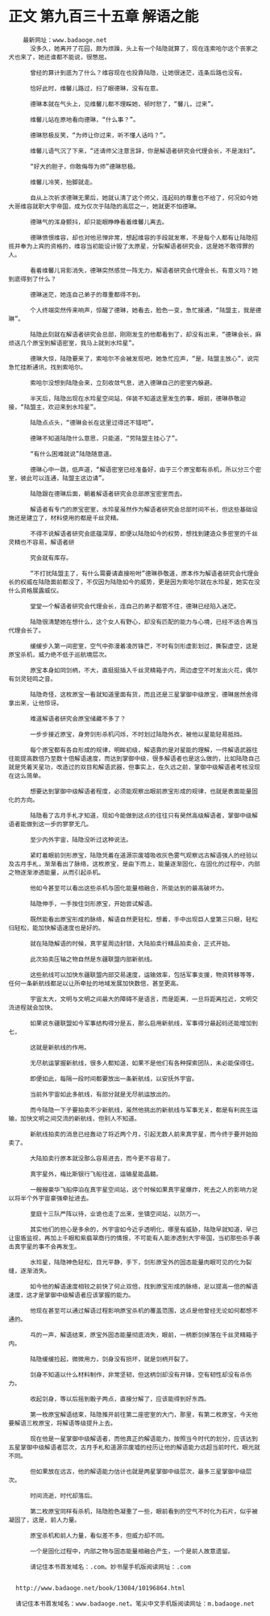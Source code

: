 # 正文 第九百三十五章 解语之能
        最新网址：www.badaoge.net
          没多久，她离开了花园，颇为烦躁，头上有一个陆隐就算了，现在连索哈尔这个丧家之犬也来了，她还谁都不能说，很憋屈。
      
          曾经的算计到底为了什么？维容现在也投靠陆隐，让她很迷茫，连条后路也没有。
      
          恰好此时，维馨儿路过，扫了眼德琳，没有在意。
      
          德琳本就在气头上，见维馨儿都不理睬她，顿时怒了，“馨儿，过来”。
      
          维馨儿站在原地看向德琳，“什么事？”。
      
          德琳怒极反笑，“为师让你过来，听不懂人话吗？”。
      
          维馨儿语气沉了下来，“还请师父注意言辞，你是解语者研究会代理会长，不是泼妇”。
      
          “好大的胆子，你敢侮辱为师”德琳怒极。
      
          维馨儿冷笑，抬脚就走。
      
          自从上次祈求德琳无果后，她就认清了这个师父，连起码的尊重也不给了，何况如今她大哥维容就职大宇帝国，成为仅次于陆隐的高层之一，她就更不怕德琳。
      
          德琳气的浑身颤抖，却只能眼睁睁看着维馨儿离去。
      
          德琳愤恨维容，却也对他忌惮非常，想起维容的手段就发寒，不是每个人都有让陆隐招揽并奉为上宾的资格的，维容当初能设计毁了太原星，分裂解语者研究会，这是她不敢得罪的人。
      
          看着维馨儿背影消失，德琳突然感觉一阵无力，解语者研究会代理会长，有意义吗？她到底得到了什么？
      
          德琳迷茫，她连自己弟子的尊重都得不到。
      
          个人终端突然传来响声，惊醒了德琳，她看去，脸色一变，急忙接通，“陆盟主，我是德琳”。
      
          陆隐此刻就在解语者研究会总部，刚刚发生的他都看到了，却没有出来，“德琳会长，麻烦送几个原宝到解语密室，我马上就到水玲星”。
      
          德琳大惊，陆隐要来了，索哈尔不会被发现吧，她急忙应声，“是，陆盟主放心”，说完急忙挂断通讯，找到索哈尔。
      
          索哈尔没想到陆隐会来，立刻收敛气息，进入德琳自己的密室内躲避。
      
          半天后，陆隐出现在水玲星空间站，佯装不知道这里发生的事，眼前，德琳恭敬迎接，“陆盟主，欢迎来到水玲星”。
      
          陆隐点点头，“德琳会长在这里过得还不错吧”。
      
          德琳不知道陆隐什么意思，只能道，“劳陆盟主挂心了”。
      
          “有什么困难就说”陆隐随意道。
      
          德琳心中一跳，低声道，“解语密室已经准备好，由于三个原宝都有杀机，所以分三个密室，彼此可以连通，陆盟主这边请”。
      
          陆隐跟在德琳后面，朝着解语者研究会总部原宝密室而去。
      
          解语者有专门的原宝密室，水玲星虽然作为解语者研究会总部时间不长，但这些基础设施还是建立了，材料使用的都是千丝灵精。
      
          不得不说解语者研究会底蕴深厚，即便以陆隐如今的权势，想找到建造众多密室的千丝灵精也不容易，解语者研
      
          究会就有库存。
      
          “不打扰陆盟主了，有什么需要请直接吩咐”德琳恭敬道，原本作为解语者研究会代理会长的权威在陆隐面前都没了，不仅因为陆隐如今的威势，更是因为索哈尔就在水玲星，她实在没什么资格展露威仪。
      
          堂堂一个解语者研究会代理会长，连自己的弟子都管不住，德琳已经陷入迷茫。
      
          陆隐很清楚她在想什么，这个女人有野心，却没有匹配的能力与心境，已经不适合再当代理会长了。
      
          缓缓步入第一间密室，空气中弥漫着凌厉锋芒，不时有剑形虚影划过，撕裂虚空，这是原宝杀机，威力绝不低于巡航境层次。
      
          原宝本身如同剑柄，不大，直挺挺插入千丝灵精箱子内，周边虚空不时发出火花，偶尔有剑灵轻鸣之音。
      
          陆隐奇怪，这枚原宝一看就知道里面有货，而且还是三星掌御中级原宝，德琳居然舍得拿出来，让他惊讶。
      
          难道解语者研究会原宝储藏不多了？
      
          一步步接近原宝，身旁剑形杀机闪烁，不时划过陆隐外衣，被他以星能轻易抵挡。
      
          每个原宝都有各自形成的规律，明眸初级，解语靠的是对星能的理解，一件解语武器往往能提高数倍乃至数十倍解语速度，而达到掌御中级，很多解语者也是这么做的，比如陆隐自己就是凭着天星功，改造过的双目和解语武器，但事实上，在久远之前，掌御中级解语者考核没现在这么简单。
      
          想要达到掌御中级解语者程度，必须能观察出眼前原宝形成的规律，也就是表面能量固化的方向。
      
          陆隐看了古月手札才知道，现如今能做到这点的往往只有昊然高级解语者，掌御中级解语者能做到这一步的寥寥无几。
      
          至少内外宇宙，陆隐没听过这种说法。
      
          紧盯着眼前剑形原宝，陆隐凭着在道源宗废墟吸收灰色雾气观察远古解语强人的经验以及古月手札，渐渐看出了脉络，这枚原宝，是由下而上，能量逐渐固化，在固化的过程中，内部之物逐渐渗透能量，从而引起杀机。
      
          他如今甚至可以看出这些杀机与固化能量相融合，所能达到的最高破坏力。
      
          陆隐伸手，一手按住剑形原宝，开始尝试解语。
      
          既然能看出原宝形成的脉络，解语自然更轻松，想着，手中出现巨人皇第三只眼，轻松归轻松，能加快解语速度也是好的。
      
          就在陆隐解语的时候，真宇星周边封锁，大陆拍卖行精品拍卖会，正式开始。
      
          此次拍卖压轴之物自然是东疆联盟内部新航线。
      
          这些航线可以加快东疆联盟内部交易速度，运输效率，包括军事支援，物资转移等等，任何一条新航线都足以让所牵扯的地域发展加快数倍，甚至更高。
      
          宇宙太大，文明与文明之间最大的障碍不是语言，而是距离，一旦将距离拉近，文明交流进程就会加快。
      
          如果说东疆联盟如今军事结构得分是五，那么启用新航线，军事得分最起码还能增加到七，
      
          这就是新航线的作用。
      
          无尽航运掌握新航线，很多人都知道，如果不是他们有各种探索团队，未必能保得住。
      
          即便如此，每隔一段时间都要放出一条新航线，以安抚外宇宙。
      
          当前外宇宙如此多航线，有部分就是无尽航运放出的。
      
          而今陆隐一下子要拍卖不少新航线，虽然他挑出的新航线与军事无关，都是有利民生运输，加快文明之间交流的新航线，但别人不知道。
      
          新航线拍卖的消息已经轰动了将近两个月，引起无数人前来真宇星，而今终于要开始拍卖了。
      
          大陆拍卖行原本就没那么容易进去，而今更不容易了。
      
          真宇星外，梅比斯银行飞船往返，运输星能晶髓。
      
          一艘艘豪华飞船停泊在真宇星空间站，这个时候如果真宇星爆炸，死去之人的影响力足以将半个外宇宙豪强牵扯进去。
      
          皇庭十三队严阵以待，业诡也走了出来，坐镇空间站，以防万一。
      
          其实他们的担心是多余的，外宇宙如今近乎透明化，哪里有威胁，陆隐早就知道，早已让宙盾监视，再加上千眼和紫翡翠商行的情报，不可能有人能渗透到大宇帝国，当初那些杀手袭击真宇星的事不会再发生。
      
          水玲星，陆隐神色轻松，目光平静，手下，剑形原宝外的固态能量肉眼可见的化为裂缝，逐渐消失。
      
          如今他的解语速度相较之前快了何止双倍，找到原宝形成的脉络，足以提高一倍的解语速度，这才是掌御中级解语者应该掌握的能力。
      
          他现在甚至可以通过解语过程影响原宝杀机的覆盖范围，这点是他曾经无论如何都想不通的。
      
          乓的一声，解语结束，原宝外固态能量彻底消失，眼前，一柄断剑掉落在千丝灵精箱子内。
      
          陆隐缓缓捡起，微微用力，剑身没有损坏，就是剑柄开裂了。
      
          剑身不知道以什么材料制作，非常坚韧，但这柄剑却没有开锋，空有韧性却没有杀伤力。
      
          收起剑身，等以后摇到骰子两点，直接分解了，应该能得到好东西。
      
          第一枚原宝解语结束，陆隐推开前往第二座密室的大门，那里，有第二枚原宝，今天他要解语三枚原宝，将解语等级提升上去。
      
          现在他是一星掌御中级解语者，而他真正的解语能力，按照当今时代的划分，应该达到五星掌御中级解语者层次，古月手札和道源宗废墟的经历让他的解语能力远超当前时代，眼光就不同。
      
          但如果放在远古，他的解语能力估计也就是两星掌御中级层次，最多三星掌御中级层次。
      
          时间流逝，时代却落后。
      
          第二枚原宝同样有杀机，陆隐脸色凝重了一些，眼前看到的空气不时化为石片，似乎被凝固了，这是，前人力量。
      
          原宝杀机和前人力量，看似差不多，但威力却不同。
      
          一个是固化过程中，内部之物与固态能量相融合产生，一个是前人故意遗留。
      
          请记住本书首发域名：.com。妙书屋手机版阅读网址：.com
      
      
      http://www.badaoge.net/book/13084/10196864.html
      
      请记住本书首发域名：www.badaoge.net。笔尖中文手机版阅读网址：m.badaoge.net